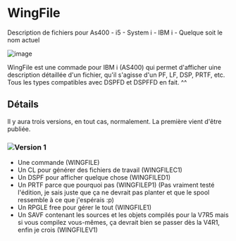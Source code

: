 # WingFile
Description de fichiers pour As400 - i5 - System i - IBM i - Quelque soit le nom actuel

![image](https://user-images.githubusercontent.com/67102374/187170793-54089fda-44a8-490f-b96a-621ea92acd7e.png)

WingFile est une commade pour IBM i (AS400) qui permet d'afficher uine description détaillée d'un fichier, qu'il s'agisse d'un PF, LF, DSP, PRTF, etc. Tous les types compatibles avec DSPFD et DSPFFD en fait. ^^

## Détails
Il y aura trois versions, en tout cas, normalement. La première vient d'être publiée.

### ![Version 1](https://github.com/Itzalean/WingFile/tree/main/WingFile%20-%20Version%201)
- Une commande (WINGFILE)
- Un CL pour générer des fichiers de travail (WINGFILEC1)
- Un DSPF pour afficher quelque chose (WINGFILED1)
- Un PRTF parce que pourquoi pas (WINGFILEP1) (Pas vraiment testé l'édition, je sais juste que ça ne devrait pas planter et que le spool ressemble à ce que j'espérais :p)
- Un RPGLE free pour gérer le tout (WINGFILE1)
- Un SAVF contenant les sources et les objets compilés pour la V7R5 mais si vous compilez vous-mêmes, ça devrait bien se passer dès la V4R1, enfin je crois (WINGFILEV1)


